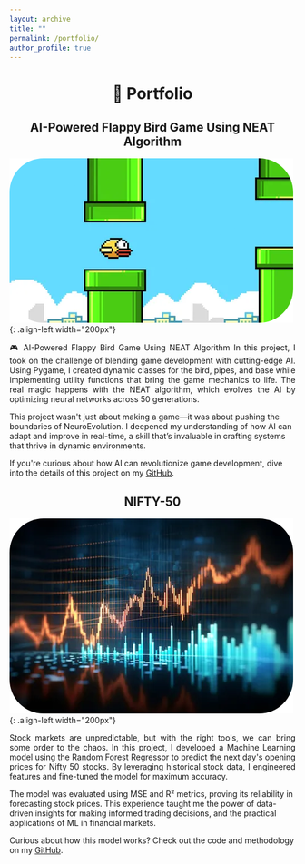 ```yaml
---
layout: archive
title: ""
permalink: /portfolio/
author_profile: true
---
```


<h1 align=center>🙌 Portfolio</h1>

<h2 align="center"> 
    <a>AI-Powered Flappy Bird Game Using NEAT Algorithm</a>
</h2>

![Flappy](/images/flappy.png){: .align-left width="200px"}
<p align="justify">
🎮 AI-Powered Flappy Bird Game Using NEAT Algorithm
In this project, I took on the challenge of blending game development with cutting-edge AI. Using Pygame, I created dynamic classes for the bird, pipes, and base while implementing utility functions that bring the game mechanics to life. The real magic happens with the NEAT algorithm, which evolves the AI by optimizing neural networks across 50 generations.

This project wasn't just about making a game—it was about pushing the boundaries of NeuroEvolution. I deepened my understanding of how AI can adapt and improve in real-time, a skill that’s invaluable in crafting systems that thrive in dynamic environments.

If you're curious about how AI can revolutionize game development, dive into the details of this project on my [GitHub](https://github.com/sourish-ml/AI-Powered-Flappy-Bird-Game-Using-NEAT-Algorithm).
</p>

<h2 align="center"> 
    <a>NIFTY-50</a>
</h2>

![Nifty-50](/images/nifty50.png){: .align-left width="200px"}
<p align="justify">
Stock markets are unpredictable, but with the right tools, we can bring some order to the chaos. In this project, I developed a Machine Learning model using the Random Forest Regressor to predict the next day's opening prices for Nifty 50 stocks. By leveraging historical stock data, I engineered features and fine-tuned the model for maximum accuracy.

The model was evaluated using MSE and R² metrics, proving its reliability in forecasting stock prices. This experience taught me the power of data-driven insights for making informed trading decisions, and the practical applications of ML in financial markets.

Curious about how this model works? Check out the code and methodology on my [GitHub](https://github.com/sourish-ml/The-Nifty-50-Stock-Prediction-using-Machine-Learning).
</p>